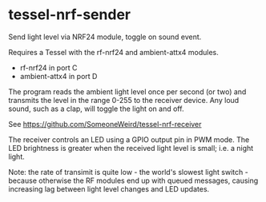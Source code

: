 tessel-nrf-sender
=================

Send light level via NRF24 module, toggle on sound event.

Requires a Tessel with the rf-nrf24 and ambient-attx4 modules.

* rf-nrf24 in port C
* ambient-attx4 in port D

The program reads the ambient light level once per second (or two) and transmits
the level in the range 0-255 to the receiver device. Any loud sound, such as a clap,
will toggle the light on and off.

See https://github.com/SomeoneWeird/tessel-nrf-receiver

The receiver controls an LED using a GPIO output pin in PWM mode.
The LED brightness is greater when the received light level is small; i.e. a night light.

Note: the rate of transimit is quite low - the world's slowest light switch -
because otherwise the RF modules end up with queued messages, causing increasing lag
between light level changes and LED updates.
